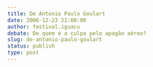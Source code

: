 ```yaml
---
title: De Antonio Paulo Goulart
date: 2006-12-23 22:00:00
author: festival.iguacu
debate: De quem é a culpa pelo apagão aéreo?
slug: de-antonio-paulo-goulart
status: publish 
type: post
---
```



